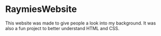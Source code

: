 # RaymiesWebsite

This website was made to give people a look into my background. It was also a fun project to better understand HTML and CSS.

